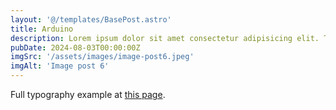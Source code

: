 ```yaml
---
layout: '@/templates/BasePost.astro'
title: Arduino
description: Lorem ipsum dolor sit amet consectetur adipisicing elit. Tenetur vero esse non molestias eos excepturi.
pubDate: 2024-08-03T00:00:00Z
imgSrc: '/assets/images/image-post6.jpeg'
imgAlt: 'Image post 6'
---
```


Full typography example at [this page](../sixth-post/).

